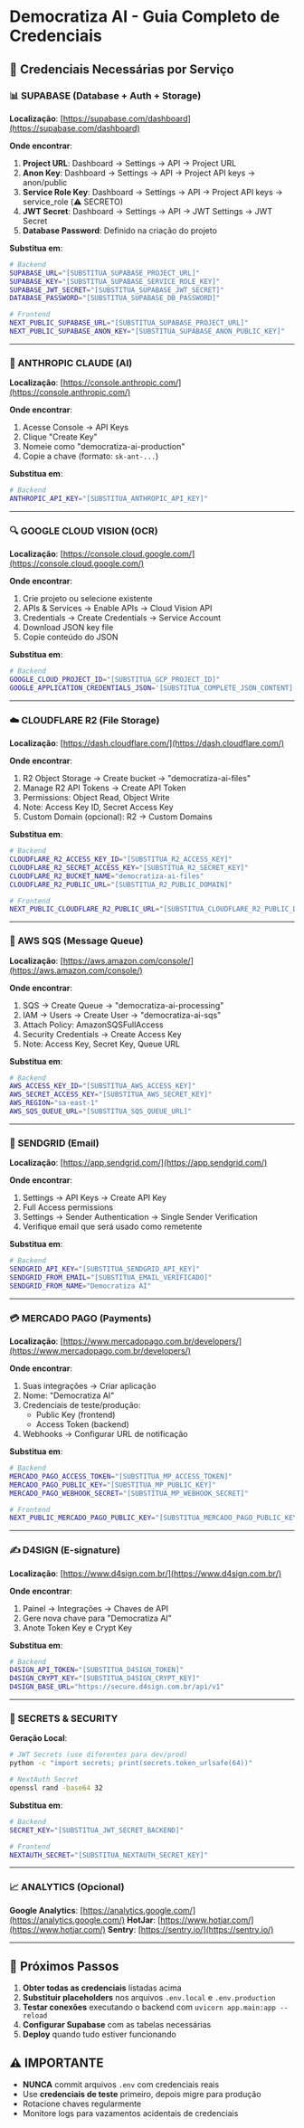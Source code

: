# Democratiza AI - Guia Completo de Credenciais

## 🔐 Credenciais Necessárias por Serviço

### 📊 SUPABASE (Database + Auth + Storage)
**Localização**: [https://supabase.com/dashboard](https://supabase.com/dashboard)

**Onde encontrar**:
1. **Project URL**: Dashboard → Settings → API → Project URL
2. **Anon Key**: Dashboard → Settings → API → Project API keys → anon/public
3. **Service Role Key**: Dashboard → Settings → API → Project API keys → service_role (⚠️ SECRETO)
4. **JWT Secret**: Dashboard → Settings → API → JWT Settings → JWT Secret
5. **Database Password**: Definido na criação do projeto

**Substitua em**:
```bash
# Backend
SUPABASE_URL="[SUBSTITUA_SUPABASE_PROJECT_URL]"
SUPABASE_KEY="[SUBSTITUA_SUPABASE_SERVICE_ROLE_KEY]"
SUPABASE_JWT_SECRET="[SUBSTITUA_SUPABASE_JWT_SECRET]"
DATABASE_PASSWORD="[SUBSTITUA_SUPABASE_DB_PASSWORD]"

# Frontend
NEXT_PUBLIC_SUPABASE_URL="[SUBSTITUA_SUPABASE_PROJECT_URL]"
NEXT_PUBLIC_SUPABASE_ANON_KEY="[SUBSTITUA_SUPABASE_ANON_PUBLIC_KEY]"
```

---

### 🤖 ANTHROPIC CLAUDE (AI)
**Localização**: [https://console.anthropic.com/](https://console.anthropic.com/)

**Onde encontrar**:
1. Acesse Console → API Keys
2. Clique "Create Key"
3. Nomeie como "democratiza-ai-production"
4. Copie a chave (formato: `sk-ant-...`)

**Substitua em**:
```bash
# Backend
ANTHROPIC_API_KEY="[SUBSTITUA_ANTHROPIC_API_KEY]"
```

---

### 🔍 GOOGLE CLOUD VISION (OCR)
**Localização**: [https://console.cloud.google.com/](https://console.cloud.google.com/)

**Onde encontrar**:
1. Crie projeto ou selecione existente
2. APIs & Services → Enable APIs → Cloud Vision API
3. Credentials → Create Credentials → Service Account
4. Download JSON key file
5. Copie conteúdo do JSON

**Substitua em**:
```bash
# Backend
GOOGLE_CLOUD_PROJECT_ID="[SUBSTITUA_GCP_PROJECT_ID]"
GOOGLE_APPLICATION_CREDENTIALS_JSON='[SUBSTITUA_COMPLETE_JSON_CONTENT]'
```

---

### ☁️ CLOUDFLARE R2 (File Storage)
**Localização**: [https://dash.cloudflare.com/](https://dash.cloudflare.com/)

**Onde encontrar**:
1. R2 Object Storage → Create bucket → "democratiza-ai-files"
2. Manage R2 API Tokens → Create API Token
3. Permissions: Object Read, Object Write
4. Note: Access Key ID, Secret Access Key
5. Custom Domain (opcional): R2 → Custom Domains

**Substitua em**:
```bash
# Backend
CLOUDFLARE_R2_ACCESS_KEY_ID="[SUBSTITUA_R2_ACCESS_KEY]"
CLOUDFLARE_R2_SECRET_ACCESS_KEY="[SUBSTITUA_R2_SECRET_KEY]"
CLOUDFLARE_R2_BUCKET_NAME="democratiza-ai-files"
CLOUDFLARE_R2_PUBLIC_URL="[SUBSTITUA_R2_PUBLIC_DOMAIN]"

# Frontend
NEXT_PUBLIC_CLOUDFLARE_R2_PUBLIC_URL="[SUBSTITUA_CLOUDFLARE_R2_PUBLIC_DOMAIN]"
```

---

### 📨 AWS SQS (Message Queue)
**Localização**: [https://aws.amazon.com/console/](https://aws.amazon.com/console/)

**Onde encontrar**:
1. SQS → Create Queue → "democratiza-ai-processing"
2. IAM → Users → Create User → "democratiza-ai-sqs"
3. Attach Policy: AmazonSQSFullAccess
4. Security Credentials → Create Access Key
5. Note: Access Key, Secret Key, Queue URL

**Substitua em**:
```bash
# Backend
AWS_ACCESS_KEY_ID="[SUBSTITUA_AWS_ACCESS_KEY]"
AWS_SECRET_ACCESS_KEY="[SUBSTITUA_AWS_SECRET_KEY]"
AWS_REGION="sa-east-1"
AWS_SQS_QUEUE_URL="[SUBSTITUA_SQS_QUEUE_URL]"
```

---

### 📧 SENDGRID (Email)
**Localização**: [https://app.sendgrid.com/](https://app.sendgrid.com/)

**Onde encontrar**:
1. Settings → API Keys → Create API Key
2. Full Access permissions
3. Settings → Sender Authentication → Single Sender Verification
4. Verifique email que será usado como remetente

**Substitua em**:
```bash
# Backend
SENDGRID_API_KEY="[SUBSTITUA_SENDGRID_API_KEY]"
SENDGRID_FROM_EMAIL="[SUBSTITUA_EMAIL_VERIFICADO]"
SENDGRID_FROM_NAME="Democratiza AI"
```

---

### 💳 MERCADO PAGO (Payments)
**Localização**: [https://www.mercadopago.com.br/developers/](https://www.mercadopago.com.br/developers/)

**Onde encontrar**:
1. Suas integrações → Criar aplicação
2. Nome: "Democratiza AI"
3. Credenciais de teste/produção:
   - Public Key (frontend)
   - Access Token (backend)
4. Webhooks → Configurar URL de notificação

**Substitua em**:
```bash
# Backend
MERCADO_PAGO_ACCESS_TOKEN="[SUBSTITUA_MP_ACCESS_TOKEN]"
MERCADO_PAGO_PUBLIC_KEY="[SUBSTITUA_MP_PUBLIC_KEY]"
MERCADO_PAGO_WEBHOOK_SECRET="[SUBSTITUA_MP_WEBHOOK_SECRET]"

# Frontend
NEXT_PUBLIC_MERCADO_PAGO_PUBLIC_KEY="[SUBSTITUA_MERCADO_PAGO_PUBLIC_KEY]"
```

---

### ✍️ D4SIGN (E-signature)
**Localização**: [https://www.d4sign.com.br/](https://www.d4sign.com.br/)

**Onde encontrar**:
1. Painel → Integrações → Chaves de API
2. Gere nova chave para "Democratiza AI"
3. Anote Token Key e Crypt Key

**Substitua em**:
```bash
# Backend
D4SIGN_API_TOKEN="[SUBSTITUA_D4SIGN_TOKEN]"
D4SIGN_CRYPT_KEY="[SUBSTITUA_D4SIGN_CRYPT_KEY]"
D4SIGN_BASE_URL="https://secure.d4sign.com.br/api/v1"
```

---

### 🔐 SECRETS & SECURITY
**Geração Local**:

```bash
# JWT Secrets (use diferentes para dev/prod)
python -c "import secrets; print(secrets.token_urlsafe(64))"

# NextAuth Secret
openssl rand -base64 32
```

**Substitua em**:
```bash
# Backend
SECRET_KEY="[SUBSTITUA_JWT_SECRET_BACKEND]"

# Frontend
NEXTAUTH_SECRET="[SUBSTITUA_NEXTAUTH_SECRET_KEY]"
```

---

### 📈 ANALYTICS (Opcional)
**Google Analytics**: [https://analytics.google.com/](https://analytics.google.com/)
**HotJar**: [https://www.hotjar.com/](https://www.hotjar.com/)
**Sentry**: [https://sentry.io/](https://sentry.io/)

---

## 🚀 Próximos Passos

1. **Obter todas as credenciais** listadas acima
2. **Substituir placeholders** nos arquivos `.env.local` e `.env.production`
3. **Testar conexões** executando o backend com `uvicorn app.main:app --reload`
4. **Configurar Supabase** com as tabelas necessárias
5. **Deploy** quando tudo estiver funcionando

## ⚠️ IMPORTANTE

- **NUNCA** commit arquivos `.env` com credenciais reais
- Use **credenciais de teste** primeiro, depois migre para produção
- Rotacione chaves regularmente
- Monitore logs para vazamentos acidentais de credenciais